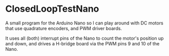 # ClosedLoopTestNano

A small program for the Arduino Nano so I can play around with DC motors that use quadrature encoders, and PWM driver boards.

It uses all (both) interrupt pins of the Nano to count the motor's position up and down, and drives a H-bridge board via the PWM pins 9 and 10 of the Nano.
